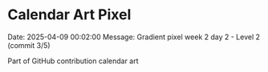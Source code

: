 # Calendar Art Pixel

Date: 2025-04-09 00:02:00
Message: Gradient pixel week 2 day 2 - Level 2 (commit 3/5)

Part of GitHub contribution calendar art
